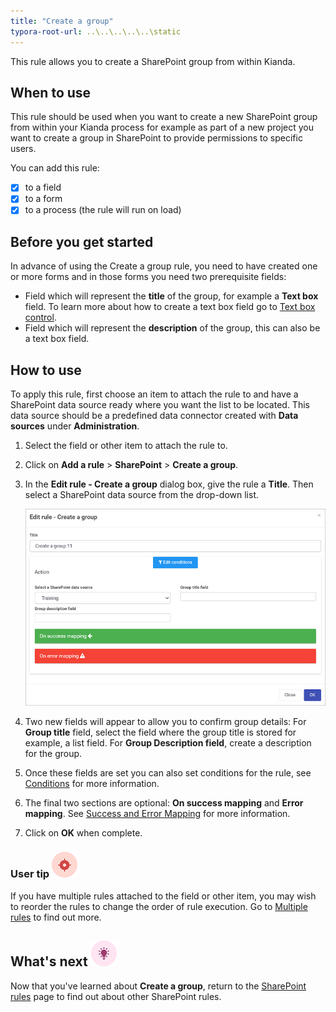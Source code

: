 ```yaml
---
title: "Create a group"
typora-root-url: ..\..\..\..\..\static
---
```


This rule allows you to create a SharePoint group from within Kianda.

## When to use

This rule should be used when you want to create a new SharePoint group from within your Kianda process for example as part of a new project you want to create a group in SharePoint to provide permissions to specific users.

You can add this rule:

- [x] to a field
- [x] to a form 
- [x] to a process (the rule will run on load)

## Before you get started

In advance of using the Create a group rule, you need to have created one or more forms and in those forms you need two prerequisite fields:

- Field which will represent the **title** of the group, for example a **Text box** field. To learn more about how to create a text box field go to [Text box control](/docs/platform/controls/input/textbox/).
- Field which will represent the **description** of the group, this can also be a text box field.


## How to use

To apply this rule, first choose an item to attach the rule to and have a SharePoint data source ready where you want the list to be located. This data source should be a predefined data connector created with **Data sources** under **Administration**. 

1. Select the field or other item to attach the rule to.

2. Click on **Add a rule** > **SharePoint** > **Create a group**.

3. In the **Edit rule - Create a group** dialog box, give the rule a **Title**. Then select a SharePoint data source from the drop-down list.

   ![Create a group rule dialog box](/images/create-a-group-rule.jpg)

4. Two new fields will appear to allow you to confirm group details: 
   For **Group title** field, select the field where the group title is stored for example,  a list field.
   For **Group Description field**, create a description for the group. 

5. Once these fields are set you can also set conditions for the rule, see [Conditions](/docs/platform/rules/general/add-conditions/) for more information. 

6. The final two sections are optional: **On success mapping** and **Error mapping**. See [Success and Error Mapping](/docs/platform/rules/general/success-error-mapping/) for more information. 

7. Click on **OK** when complete.

   


### User tip ![Target icon](/images/05.png) ###

If you have multiple rules attached to the field or other item, you may wish to reorder the rules to change the order of rule execution. Go to [Multiple rules](/docs/platform/rules/general/multiple-rules/)  to find out more. 



## What's next  ![Idea icon](/images/18.png) ##

Now that you've learned about **Create a group**, return to the [SharePoint rules](/docs/platform/rules/sharepoint/) page to find out about other SharePoint rules. 
